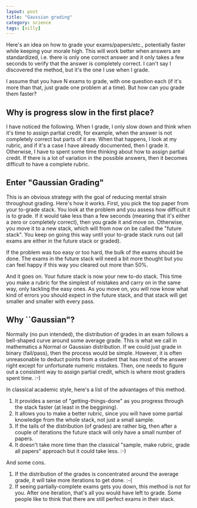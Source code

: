 ```yaml
---
layout: post
title: "Gaussian grading"
category: science
tags: [silly]
---
```




Here's an idea on how to grade your exams/papers/etc., potentially faster while keeping your morale high. This will work better when answers are standardized, i.e. there is only one correct answer and it only takes a few seconds to verify that the answer is completely correct. I can't say I discovered the method, but it's the one I use when I grade.

I assume that you have N exams to grade, with one question each (if it's more than that, just grade one problem at a time). But how can you grade them faster? 

## Why is progress slow in the first place?
I have noticed the following. When I grade, I only slow down and think when it's time to assign partial credit, for example, when the answer is not completely correct but parts of it are. When that happens, I look at my rubric, and if it's a case I have already documented, then I grade it. Otherwise, I have to spent some time thinking about how to assign partial credit. If there is a lot of variation in the possible answers, then it becomes difficult to have a complete rubric. 

## Enter "Gaussian Grading"
This is an obvious strategy with the goal of reducing mental strain throughout grading. Here's how it works. First, you pick the top paper from your to-grade stack. You look at the problem and you assess how difficult it is to grade. If it would take less than a few seconds (meaning that it's either a zero or completely correct), then you grade it and move on. Otherwise, you move it to a new stack, which will from now on be called the "future stack". You keep on going this way until your to-grade stack runs out (all exams are either in the future stack or graded). 

If the problem was too easy or too hard, the bulk of the exams should be done. The exams in the future stack will need a bit more thought but you can feel happy if this way you cleared out more than 50%.

And it goes on. Your future stack is now your new to-do stack. This time you make a rubric for the simplest of mistakes and carry on in the same way, only tackling the easy ones. As you move on, you will now know what kind of errors you should expect in the future stack, and that stack will get smaller and smaller with every pass. 

## Why ``Gaussian"?
Normally (no pun intended), the distribution of grades in an exam follows a bell-shaped curve around some average grade. This is what we call in mathematics a Normal or Gaussian distribution. If we could just grade in binary (fail/pass), then the process would be simple. However, it is often unreasonable to deduct points from a student that has most of the answer right except for unfortunate numeric mistakes. Then, one needs to figure out a consistent way to assign partial credit, which is where most graders spent time. :-)

In classical academic style, here's a list of the advantages of this method.

1. It provides a sense of "getting-things-done" as you progress through the stack faster (at least in the beggining). 
2. It allows you to make a better rubric, since you will have some partial knowledge from the whole stack, not just a small sample. 
3. If the tails of the distribution (of grades) are rather big, then after a couple of iterations the future stack will only have a small number of papers.
4. It doesn't take more time than the classical "sample, make rubric, grade all papers" approach but it could take less. :-)

And some cons.

1. If the distribution of the grades is concentrated around the average grade, it will take more iterations to get done. :-(
2. If seeing partially-complete exams gets you down, this method is not for you. After one iteration, that's all you would have left to grade. Some people like to think that there are still perfect exams in their stack. 










